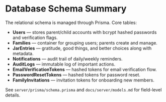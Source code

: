 # Database Schema Summary

The relational schema is managed through Prisma. Core tables:

- **Users** — stores parent/child accounts with bcrypt hashed passwords and verification flags.
- **Families** — container for grouping users; parents create and manage.
- **JarEntries** — gratitude, good things, and better choices along with metadata.
- **Notifications** — audit trail of daily/weekly reminders.
- **AuditLogs** — immutable log of important actions.
- **EmailVerificationTokens** — hashed tokens for email verification flow.
- **PasswordResetTokens** — hashed tokens for password reset.
- **FamilyInvitations** — invitation tokens for onboarding new members.

See `server/prisma/schema.prisma` and `docs/server/models.md` for field-level details.
